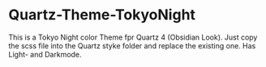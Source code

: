 # Quartz-Theme-TokyoNight
This is a Tokyo Night color Theme fpr Quartz 4 (Obsidian Look).
Just copy the scss file into the Quartz styke folder and replace the existing one.
Has Light- and Darkmode.
